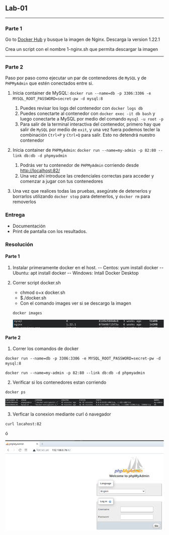 ## Lab-01
---

### Parte 1

Go to [Docker Hub](https://hub.docker.com/) y busque la imagen de Nginx. Descarga la version 1.22.1

Crea un script con el nombre 1-nginx.sh que permita descargar la imagen

---

### Parte 2

Paso por paso como ejecutar un par de contenedores de `MySQL` y de `PHPMyAdmin` que estén conectados entre si.

1. Inicia container de MySQL: `docker run --name=db -p 3306:3306 -e MYSQL_ROOT_PASSWORD=secret-pw -d mysql:8`
   1. Puedes revisar los logs del contenedor con `docker logs db`
   2. Puedes conectarte al contenedor con `docker exec -it db bash` y luego conectarte a MySQL por medio del comando `mysql -u root -p`
   3. Para salir de la terminal interactiva del contenedor, primero hay que salir de `MySQL` por medio de `exit`, y una vez fuera podemos tecler la combinación `Ctrl+P` y `Ctrl+Q` para salir. Esto no detendrá nuestro contenedor

2. Inicia container de `PHPMyAdmin`: `docker run --name=my-admin -p 82:80 --link db:db -d phpmyadmin`
   1. Podrás ver tu contenedor de `PHPMyAdmin` corriendo desde <http://localhost:82/>
   2. Una vez ahí introduce las credenciales correctas para acceder y comenzar a jugar con tus contenedores

3. Una vez que realices todas las pruebas, asegúrate de detenerlos y borrarlos utilizando `docker stop` para detenerlos, y `docker rm` para removerlos

### Entrega
- Documentación
- Print de pantalla con los resultados.


### Resolución

#### Parte 1
1. Instalar primeramente docker en el host.
-- Centos:   yum install docker
-- Ubuntu:   apt install docker
-- Windows:  Intall Docker Desktop

2. Correr script docker.sh
   - chmod o+x docker.sh
   - $./docker.sh
   - Con el comando images ver si se descargo la imagen
   ```
   docker images
   ``` 
   ![dockerimages](img/img1.png)

#### Parte 2

1. Correr los comandos de docker

```
docker run --name=db -p 3306:3306 -e MYSQL_ROOT_PASSWORD=secret-pw -d mysql:8
``` 

```
docker run --name=my-admin -p 82:80 --link db:db -d phpmyadmin
```

2. Verificar si los contenedores estan corriendo

```
docker ps 

``` 
   ![dockerps](img/img2.png)

3. Verficar la conexion mediante curl ó navegador

```
curl locahost:82 

``` 
ó

   ![dockerrun](img/img3.png)





